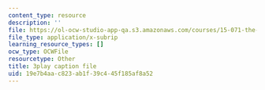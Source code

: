 ```yaml
---
content_type: resource
description: ''
file: https://ol-ocw-studio-app-qa.s3.amazonaws.com/courses/15-071-the-analytics-edge-spring-2017/19e7b4aac823ab1f39c445f185af8a52_eUZHMoJ1EJE.srt
file_type: application/x-subrip
learning_resource_types: []
ocw_type: OCWFile
resourcetype: Other
title: 3play caption file
uid: 19e7b4aa-c823-ab1f-39c4-45f185af8a52
---
```

